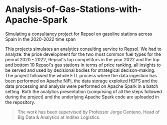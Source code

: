 # Analysis-of-Gas-Stations-with-Apache-Spark

Simulating a consultancy project for Repsol on gasoline stations across Spain in the 2020-2022 time span

This projects simulates an analytics consulting service to Repsol. We had to analyze: the price development for the two most common fuel types for the period 2020 - 2022, Repsol's top competitors in the year 2022 and the top and bottom 10 Repsol's gas stations in terms of price ranking, all insights to be served and used by decisional bodies for strategical decison-making. The project followed the whole ETL process where the data ingestion has been performed on Apache NiFi, the data storage exploited HDFS and the data processing and analysis were performed on Apache Spark in a batch setting. Both the analytics presentation (comprising of all the steps followed during the project) and the underlying Apache Spark code are uploaded in the repository.

> The work has been supervised by Professor Jorge Centeno, Head of Big Data & Analytics at Inditex Logistics.
